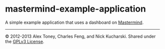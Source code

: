 mastermind-example-application
==============================

A simple example application that uses a dashboard on [Mastermind](https://github.com/overseerio/mastermind).

---

© 2012-2013 Alex Toney, Charles Feng, and Nick Kucharski. Shared under the [GPLv3 License](http://opensource.org/licenses/GPL-3.0).
